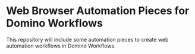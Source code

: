 # Web Browser Automation Pieces for Domino Workflows
This repository will include some automation pieces to create web automation workflows in Domino Workflows.
